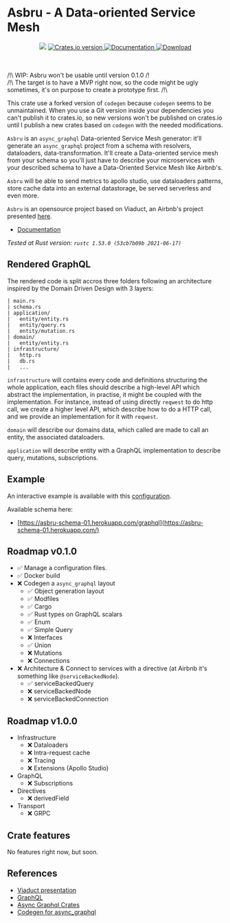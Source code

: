 Asbru - A Data-oriented Service Mesh
====

<div align="center">
  <!-- CI -->
  <img src="https://github.com/Miaxos/asbru/actions/workflows/ci.yml/badge.svg" />
  <!-- Crates version -->
  <a href="https://crates.io/crates/asbru">
    <img src="https://img.shields.io/crates/v/asbru.svg?style=flat-square"
    alt="Crates.io version" />
  </a>
  <!-- Documentation -->
  <a href="https://docs.rs/asbru/">
    <img src="https://docs.rs/asbru/badge.svg?style=flat-square"
      alt="Documentation" />
  </a>
  <!-- Downloads -->
  <a href="https://crates.io/crates/asbru">
    <img src="https://img.shields.io/crates/d/asbru.svg?style=flat-square"
      alt="Download" />
  </a>
</div>
<br />
<br />

/!\ WIP: Asbru won't be usable until version 0.1.0 /!\
/!\ The target is to have a MVP right now, so the code might be ugly sometimes, it's on purpose to create a prototype first. /!\

This crate use a forked version of `codegen` because `codegen` seems to be unmaintained. When you use a Git version inside your dependencies you can't publish it to crates.io, so new versions won't be published on crates.io until I publish a new crates based on `codegen` with the needed modifications.

`Asbru` is an `async_graphql` Data-oriented Service Mesh generator: it'll generate an `async_graphql` project from a schema with resolvers, dataloaders, data-transformation. It'll create a Data-oriented service mesh from your schema so you'll just have to describe your microservices with your described schema to have a Data-Oriented Service Mesh like Airbnb's.

`Asbru` will be able to send metrics to apollo studio, use dataloaders patterns, store cache data into an external datastorage, be served serverless and even more.

`Asbru` is an opensource project based on Viaduct, an Airbnb's project presented [here](https://www.youtube.com/watch?v=xxk9MWCk7cM).

- [Documentation](https://docs.rs/asbru/)

_Tested at Rust version: `rustc 1.53.0 (53cb7b09b 2021-06-17)`_

## Rendered GraphQL

The rendered code is split accros three folders following an architecture inspired by the Domain Driven Design with 3 layers:

```
| main.rs
| schema.rs
| application/
|   entity/entity.rs
|   entity/query.rs
|   entity/mutation.rs
| domain/
|   entity/entity.rs
| infrastructure/
|   http.rs
|   db.rs
|   ...
```

`infrastructure` will contains every code and definitions structuring the whole application, each files should describe a high-level API which abstract the implementation, in practise, it might be coupled with the implementation.
For instance, instead of using directly `reqwest` to do http call, we create a higher level API, which describe how to do a HTTP call, and we provide an implementation for it with `reqwest`.

`domain` will describe our domains data, which called are made to call an entity, the associated dataloaders.

`application` will describe entity with a GraphQL implementation to describe query, mutations, subscriptions.

## Example

An interactive example is available with this [configuration](https://github.com/Miaxos/Asbru/tree/main/example/test01).

Available schema here:

- [https://asbru-schema-01.herokuapp.com/graphql](https://asbru-schema-01.herokuapp.com/)

## Roadmap v0.1.0

* ✅ Manage a configuration files.
* ✅ Docker build
* ❌ Codegen a `async_graphql` layout
  - ✅ Object generation layout
  - ✅ Modfiles
  - ✅ Cargo
  - ✅ Rust types on GraphQL scalars
  - ✅ Enum
  - ✅ Simple Query
  - ❌ Interfaces
  - ✅ Union
  - ❌ Mutations
  - ❌ Connections
* ❌ Architecture & Connect to services with a directive (at Airbnb it's something like `@serviceBackedNode`).
  - ✅ serviceBackedQuery
  - ❌ serviceBackedNode
  - ❌ serviceBackedConnection

## Roadmap v1.0.0
- Infrastructure
  - ❌ Dataloaders
  - ❌ Intra-request cache
  - ❌ Tracing
  - ❌ Extensions (Apollo Studio)
- GraphQL
  - ❌ Subscriptions
- Directives
  - ❌ derivedField
- Transport
  - ❌ GRPC


## Crate features

No features right now, but soon.

## References

* [Viaduct presentation](https://www.youtube.com/watch?v=xxk9MWCk7cM)
* [GraphQL](https://graphql.org)
* [Async Graphql Crates](https://github.com/async-graphql/async-graphql)
* [Codegen for async_graphql](https://github.com/atsuhiro/codegen-for-async-graphql)
